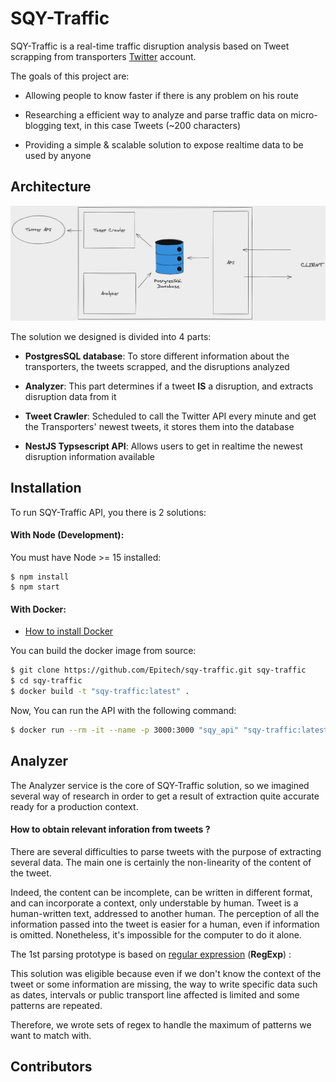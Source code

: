 # SQY-Traffic

SQY-Traffic is a real-time traffic disruption analysis based on Tweet scrapping from transporters <a href="https://twitter.com">Twitter</a> account.

The goals of this project are:

- Allowing people to know faster if there is any problem on his route

- Researching a efficient way to analyze and parse traffic data on micro-blogging text, in this case Tweets (~200 characters)

- Providing a simple & scalable solution to expose realtime data to be used by anyone

## Architecture

![Architecture]( ./.github/assets/Architecture.png "Schema")

The solution we designed is divided into 4 parts:

- **PostgresSQL database**: To store different information about the transporters, the tweets scrapped, and the disruptions analyzed

- **Analyzer**: This part determines if a tweet **IS** a disruption, and extracts disruption data from it

- **Tweet Crawler**: Scheduled to call the Twitter API every minute and get the Transporters' newest tweets, it stores them into the database

- **NestJS Typsescript API**: Allows users to get in realtime the newest disruption information available


## Installation

To run SQY-Traffic API, you there is 2 solutions:

#### With Node (Development):

You must have Node >= 15 installed:

```
$ npm install
$ npm start
```


#### With Docker:
- <a href="https://docs.docker.com/engine/install/">How to install Docker</a>

You can build the docker image from source:

```bash
$ git clone https://github.com/Epitech/sqy-traffic.git sqy-traffic
$ cd sqy-traffic
$ docker build -t "sqy-traffic:latest" .
```

Now, You can run the API with the following command:
```bash
$ docker run --rm -it --name -p 3000:3000 "sqy_api" "sqy-traffic:latest"
```


## Analyzer

The Analyzer service is the core of SQY-Traffic solution, so we imagined several way of research in order to get a result of extraction quite accurate  ready for a production context.

#### How to obtain relevant inforation from tweets ?

There are several difficulties to parse tweets with the purpose of extracting several data. The main one is certainly the non-linearity of the content of the tweet.

Indeed, the content can be incomplete, can be written in different format, and can incorporate a context, only understable by human. Tweet is a human-written text, addressed to another human. The perception of all the information passed into the tweet is easier for a human, even if information is omitted. Nonetheless, it's impossible for the computer to do it alone.

The 1st parsing prototype is based on <a href="https://en.wikipedia.org/wiki/Regular_expression">regular expression</a> (**RegExp**) :

This solution was eligible because even if we don't know the context of the tweet or some information are missing, the way to write specific data such as dates, intervals or public transport line affected is limited and some patterns are repeated.

Therefore, we wrote sets of regex to handle the maximum of patterns we want to match with.




## Contributors